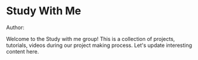# Study With Me

Author:

Welcome to the Study with me group! This is a collection of projects, tutorials, videos during our project making process. Let's update interesting content here.
